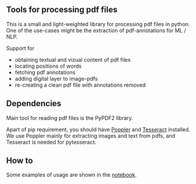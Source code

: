 ## Tools for processing pdf files

This is a small and light-weighted library for processing pdf files in python.
One of the use-cases might be the extraction of pdf-annotations for ML / NLP.

Support for

* obtaining textual and vizual content of pdf files
* locating positions of words
* fetching pdf annotations
* adding digital layer to image-pdfs
* re-creating a clean pdf file with annotations removed


## Dependencies

Main tool for reading pdf files is the PyPDF2 library.

Apart of pip requirement, you should have [Poppler](https://poppler.freedesktop.org/) and [Tesseract](https://tesseract-ocr.github.io/tessdoc/Home.html) installed. 
We use Poppler mainly for extracting images and text from pdfs, and Tesseract is needed for pytesseract.

## How to

Some examples of usage are shown in the [notebook]("notebook/Demo.ipynb").
